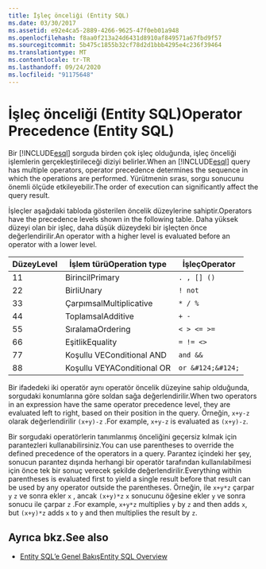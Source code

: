 ```yaml
---
title: İşleç önceliği (Entity SQL)
ms.date: 03/30/2017
ms.assetid: e92e4ca5-2889-4266-9625-47f0eb01a948
ms.openlocfilehash: f8aa0f213a24d6431d8910af849571a67fbd9f57
ms.sourcegitcommit: 5b475c1855b32cf78d2d1bbb4295e4c236f39464
ms.translationtype: MT
ms.contentlocale: tr-TR
ms.lasthandoff: 09/24/2020
ms.locfileid: "91175648"
---
```

# <a name="operator-precedence-entity-sql"></a><span data-ttu-id="ff677-102">İşleç önceliği (Entity SQL)</span><span class="sxs-lookup"><span data-stu-id="ff677-102">Operator Precedence (Entity SQL)</span></span>

<span data-ttu-id="ff677-103">Bir [!INCLUDE[esql](../../../../../../includes/esql-md.md)] sorguda birden çok işleç olduğunda, işleç önceliği işlemlerin gerçekleştirileceği diziyi belirler.</span><span class="sxs-lookup"><span data-stu-id="ff677-103">When an [!INCLUDE[esql](../../../../../../includes/esql-md.md)] query has multiple operators, operator precedence determines the sequence in which the operations are performed.</span></span> <span data-ttu-id="ff677-104">Yürütmenin sırası, sorgu sonucunu önemli ölçüde etkileyebilir.</span><span class="sxs-lookup"><span data-stu-id="ff677-104">The order of execution can significantly affect the query result.</span></span>  
  
 <span data-ttu-id="ff677-105">İşleçler aşağıdaki tabloda gösterilen öncelik düzeylerine sahiptir.</span><span class="sxs-lookup"><span data-stu-id="ff677-105">Operators have the precedence levels shown in the following table.</span></span> <span data-ttu-id="ff677-106">Daha yüksek düzeyi olan bir işleç, daha düşük düzeydeki bir işleçten önce değerlendirilir.</span><span class="sxs-lookup"><span data-stu-id="ff677-106">An operator with a higher level is evaluated before an operator with a lower level.</span></span>  
  
|<span data-ttu-id="ff677-107">Düzey</span><span class="sxs-lookup"><span data-stu-id="ff677-107">Level</span></span>|<span data-ttu-id="ff677-108">İşlem türü</span><span class="sxs-lookup"><span data-stu-id="ff677-108">Operation type</span></span>|<span data-ttu-id="ff677-109">İşleç</span><span class="sxs-lookup"><span data-stu-id="ff677-109">Operator</span></span>|  
|-----------|--------------------|--------------|  
|<span data-ttu-id="ff677-110">1</span><span class="sxs-lookup"><span data-stu-id="ff677-110">1</span></span>|<span data-ttu-id="ff677-111">Birincil</span><span class="sxs-lookup"><span data-stu-id="ff677-111">Primary</span></span>|`. , [] ()`|  
|<span data-ttu-id="ff677-112">2</span><span class="sxs-lookup"><span data-stu-id="ff677-112">2</span></span>|<span data-ttu-id="ff677-113">Birli</span><span class="sxs-lookup"><span data-stu-id="ff677-113">Unary</span></span>|`! not`|  
|<span data-ttu-id="ff677-114">3</span><span class="sxs-lookup"><span data-stu-id="ff677-114">3</span></span>|<span data-ttu-id="ff677-115">Çarpımsal</span><span class="sxs-lookup"><span data-stu-id="ff677-115">Multiplicative</span></span>|`* / %`|  
|<span data-ttu-id="ff677-116">4</span><span class="sxs-lookup"><span data-stu-id="ff677-116">4</span></span>|<span data-ttu-id="ff677-117">Toplamsal</span><span class="sxs-lookup"><span data-stu-id="ff677-117">Additive</span></span>|`+ -`|  
|<span data-ttu-id="ff677-118">5</span><span class="sxs-lookup"><span data-stu-id="ff677-118">5</span></span>|<span data-ttu-id="ff677-119">Sıralama</span><span class="sxs-lookup"><span data-stu-id="ff677-119">Ordering</span></span>|`< > <= >=`|  
|<span data-ttu-id="ff677-120">6</span><span class="sxs-lookup"><span data-stu-id="ff677-120">6</span></span>|<span data-ttu-id="ff677-121">Eşitlik</span><span class="sxs-lookup"><span data-stu-id="ff677-121">Equality</span></span>|`= != <>`|  
|<span data-ttu-id="ff677-122">7</span><span class="sxs-lookup"><span data-stu-id="ff677-122">7</span></span>|<span data-ttu-id="ff677-123">Koşullu VE</span><span class="sxs-lookup"><span data-stu-id="ff677-123">Conditional AND</span></span>|`and &&`|  
|<span data-ttu-id="ff677-124">8</span><span class="sxs-lookup"><span data-stu-id="ff677-124">8</span></span>|<span data-ttu-id="ff677-125">Koşullu VEYA</span><span class="sxs-lookup"><span data-stu-id="ff677-125">Conditional OR</span></span>|`or &#124;&#124;`|  
  
 <span data-ttu-id="ff677-126">Bir ifadedeki iki operatör aynı operatör öncelik düzeyine sahip olduğunda, sorgudaki konumlarına göre soldan sağa değerlendirilir.</span><span class="sxs-lookup"><span data-stu-id="ff677-126">When two operators in an expression have the same operator precedence level, they are evaluated left to right, based on their position in the query.</span></span> <span data-ttu-id="ff677-127">Örneğin, `x+y-z` olarak değerlendirilir `(x+y)-z` .</span><span class="sxs-lookup"><span data-stu-id="ff677-127">For example, `x+y-z` is evaluated as `(x+y)-z`.</span></span>  
  
 <span data-ttu-id="ff677-128">Bir sorgudaki operatörlerin tanımlanmış önceliğini geçersiz kılmak için parantezleri kullanabilirsiniz.</span><span class="sxs-lookup"><span data-stu-id="ff677-128">You can use parentheses to override the defined precedence of the operators in a query.</span></span> <span data-ttu-id="ff677-129">Parantez içindeki her şey, sonucun parantez dışında herhangi bir operatör tarafından kullanılabilmesi için önce tek bir sonuç verecek şekilde değerlendirilir.</span><span class="sxs-lookup"><span data-stu-id="ff677-129">Everything within parentheses is evaluated first to yield a single result before that result can be used by any operator outside the parentheses.</span></span> <span data-ttu-id="ff677-130">Örneğin, ile `x+y*z` çarpar `y` `z` ve sonra ekler `x` , ancak `(x+y)*z` `x` sonucunu öğesine ekler `y` ve sonra sonucu ile çarpar `z` .</span><span class="sxs-lookup"><span data-stu-id="ff677-130">For example, `x+y*z` multiplies `y` by `z` and then adds `x`, but `(x+y)*z` adds `x` to `y` and then multiplies the result by `z`.</span></span>  
  
## <a name="see-also"></a><span data-ttu-id="ff677-131">Ayrıca bkz.</span><span class="sxs-lookup"><span data-stu-id="ff677-131">See also</span></span>

- [<span data-ttu-id="ff677-132">Entity SQL’e Genel Bakış</span><span class="sxs-lookup"><span data-stu-id="ff677-132">Entity SQL Overview</span></span>](entity-sql-overview.md)
